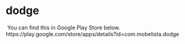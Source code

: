 # dodge
<img src="https://user-images.githubusercontent.com/55180559/183228048-b10e386b-4903-4d4c-92cd-1727a79277e4.png" alt="">
You can find this in Google Play Store below.<br>
https://play.google.com/store/apps/details?id=com.mobelista.dodge
